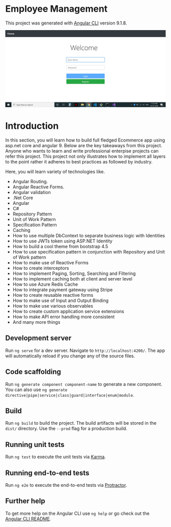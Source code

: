# Employee Management 

This project was generated with [Angular CLI](https://github.com/angular/angular-cli) version 9.1.8.

![](https://github.com/japstoor/Employee-Management-/blob/master/login%20(2).jpg)

# Introduction
In this section, you will learn how to build full fledged Ecommerce app using asp.net core and angular 9. Below are the key takeaways from this project. Anyone who wants to learn and write professional enterpise projects can refer this project. This project not only illustrates how to implement all layers to the point rather it adheres to best practices as followed by industry.

Here, you will learn variety of technologies like.

* Angular Routing.
* Angular Reactive Forms.
* Angular validation
* .Net Core
* Angular
* C#
* Repository Pattern
* Unit of Work Pattern
* Specification Pattern
* Caching
* How to use multiple DbContext to separate business logic with Identities
* How to use JWTs token using ASP.NET Identity
* How to build a cool theme from bootstrap 4.5
* How to use specification pattern in conjunction with Repository and Unit of Work pattern
* How to make use of Reactive Forms
* How to create interceptors
* How to implement Paging, Sorting, Searching and Filtering
* How to implement caching both at client and server level
* How to use Azure Redis Cache
* How to integrate payment gateway using Stripe
* How to create reusable reactive forms
* How to make use of Input and Output Binding
* How to make use various observables
* How to create custom application service extensions
* How to make API error handling more consistent 
* And many more things

## Development server

Run `ng serve` for a dev server. Navigate to `http://localhost:4200/`. The app will automatically reload if you change any of the source files.

## Code scaffolding

Run `ng generate component component-name` to generate a new component. You can also use `ng generate directive|pipe|service|class|guard|interface|enum|module`.

## Build

Run `ng build` to build the project. The build artifacts will be stored in the `dist/` directory. Use the `--prod` flag for a production build.

## Running unit tests

Run `ng test` to execute the unit tests via [Karma](https://karma-runner.github.io).

## Running end-to-end tests

Run `ng e2e` to execute the end-to-end tests via [Protractor](http://www.protractortest.org/).

## Further help

To get more help on the Angular CLI use `ng help` or go check out the [Angular CLI README](https://github.com/angular/angular-cli/blob/master/README.md).
